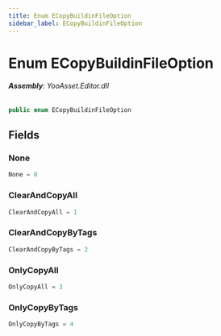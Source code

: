 ```yaml
---
title: Enum ECopyBuildinFileOption
sidebar_label: ECopyBuildinFileOption
---
```

# Enum ECopyBuildinFileOption


###### **Assembly**: YooAsset.Editor.dll

```csharp title="Declaration"
public enum ECopyBuildinFileOption
```
## Fields
### None


```csharp title="Declaration"
None = 0
```
### ClearAndCopyAll


```csharp title="Declaration"
ClearAndCopyAll = 1
```
### ClearAndCopyByTags


```csharp title="Declaration"
ClearAndCopyByTags = 2
```
### OnlyCopyAll


```csharp title="Declaration"
OnlyCopyAll = 3
```
### OnlyCopyByTags


```csharp title="Declaration"
OnlyCopyByTags = 4
```
